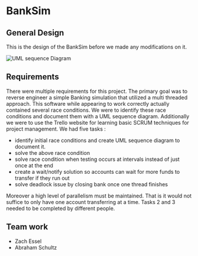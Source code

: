 # BankSim

## General Design 

This is the design of the BankSim before we made any modifications on it. 

![UML sequence Diagram](https://github.com/3296Spring2020/banksim-multithreading-02-schultz-essel-teameffort/raw/master/BankSim.png)

## Requirements
There were multiple requirements for this project. The primary goal was to reverse engineer a simple Banking simulation that utilized 
a multi threaded approach. This software while appearing to work correctly actually contained several race conditions. We were to identify these race conditions and document them with a UML sequence diagram. Additionally we were to use the Trello website for learning basic SCRUM techniques for project management. 
We had five tasks :
 - identify initial race conditions and create UML sequence diagram to document it.
 - solve the above race condition
 - solve race condition when testing occurs at intervals instead of just once at the end
 - create a wait/notify solution so accounts can wait for more funds to transfer if they run out
 - solve deadlock issue by closing bank once one thread finishes
 
 Moreover a high level of parallelism must be maintained. That is it would not suffice to only have one account transferring at a time.
Tasks 2 and 3 needed to be completed by different people. 
## Team work

- Zach Essel 
- Abraham Schultz

